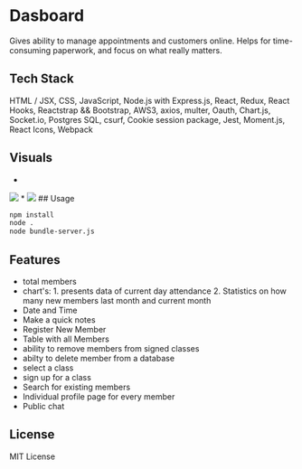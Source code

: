 # Dasboard
Gives ability to manage appointments and customers online. Helps for time-consuming paperwork, and focus on what really matters.
## Tech Stack
HTML / JSX, CSS, JavaScript, Node.js with Express.js, React, Redux, React Hooks, Reactstrap && Bootstrap, AWS3, axios, multer, Oauth, Chart.js, Socket.io, Postgres SQL, csurf, Cookie session package, Jest, Moment.js, React Icons, Webpack
## Visuals
*
<img src="https://j.gifs.com/p8VN96.gif" />
*
<img src="https://j.gifs.com/MwBR73.gif" />
## Usage

```bash
npm install
node .
node bundle-server.js
```
## Features 
* total members
* chart's: 1. presents data of current day attendance
           2. Statistics on how many new members last month and current month
* Date and Time
* Make a quick notes
* Register New Member
* Table with all Members
* ability to remove members from signed classes
* abilty to delete member from a database
* select a class
* sign up for a class
* Search for existing members 
* Individual profile page for every member
* Public chat

## License
MIT License
